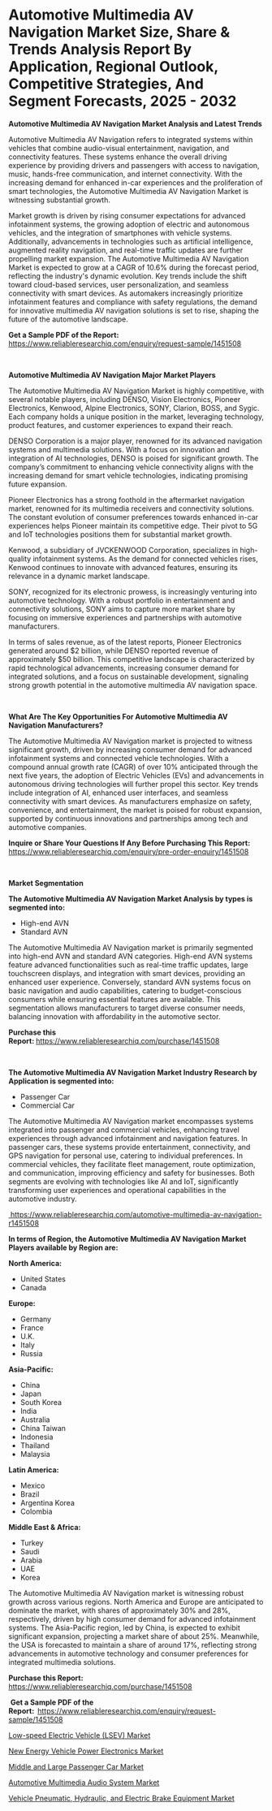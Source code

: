 <p><h1>Automotive Multimedia AV Navigation Market Size, Share & Trends Analysis Report By Application, Regional Outlook, Competitive Strategies, And Segment Forecasts, 2025 - 2032</h1></p><p><strong>Automotive Multimedia AV Navigation Market Analysis and Latest Trends</strong></p>
<p><p>Automotive Multimedia AV Navigation refers to integrated systems within vehicles that combine audio-visual entertainment, navigation, and connectivity features. These systems enhance the overall driving experience by providing drivers and passengers with access to navigation, music, hands-free communication, and internet connectivity. With the increasing demand for enhanced in-car experiences and the proliferation of smart technologies, the Automotive Multimedia AV Navigation Market is witnessing substantial growth.</p><p>Market growth is driven by rising consumer expectations for advanced infotainment systems, the growing adoption of electric and autonomous vehicles, and the integration of smartphones with vehicle systems. Additionally, advancements in technologies such as artificial intelligence, augmented reality navigation, and real-time traffic updates are further propelling market expansion. The Automotive Multimedia AV Navigation Market is expected to grow at a CAGR of 10.6% during the forecast period, reflecting the industry's dynamic evolution. Key trends include the shift toward cloud-based services, user personalization, and seamless connectivity with smart devices. As automakers increasingly prioritize infotainment features and compliance with safety regulations, the demand for innovative multimedia AV navigation solutions is set to rise, shaping the future of the automotive landscape.</p></p>
<p><strong>Get a Sample PDF of the Report:&nbsp;</strong> <a href="https://www.reliableresearchiq.com/enquiry/request-sample/1451508?utm_campaign=1170&utm_medium=2&utm_source=Github&utm_content=ia&utm_term=30032025&utm_id=automotive-multimedia-av-navigation">https://www.reliableresearchiq.com/enquiry/request-sample/1451508</a></p>
<p>&nbsp;</p>
<p><strong>Automotive Multimedia AV Navigation Major Market Players</strong></p>
<p><p>The Automotive Multimedia AV Navigation Market is highly competitive, with several notable players, including DENSO, Vision Electronics, Pioneer Electronics, Kenwood, Alpine Electronics, SONY, Clarion, BOSS, and Sygic. Each company holds a unique position in the market, leveraging technology, product features, and customer experiences to expand their reach.</p><p>DENSO Corporation is a major player, renowned for its advanced navigation systems and multimedia solutions. With a focus on innovation and integration of AI technologies, DENSO is poised for significant growth. The company’s commitment to enhancing vehicle connectivity aligns with the increasing demand for smart vehicle technologies, indicating promising future expansion.</p><p>Pioneer Electronics has a strong foothold in the aftermarket navigation market, renowned for its multimedia receivers and connectivity solutions. The constant evolution of consumer preferences towards enhanced in-car experiences helps Pioneer maintain its competitive edge. Their pivot to 5G and IoT technologies positions them for substantial market growth.</p><p>Kenwood, a subsidiary of JVCKENWOOD Corporation, specializes in high-quality infotainment systems. As the demand for connected vehicles rises, Kenwood continues to innovate with advanced features, ensuring its relevance in a dynamic market landscape.</p><p>SONY, recognized for its electronic prowess, is increasingly venturing into automotive technology. With a robust portfolio in entertainment and connectivity solutions, SONY aims to capture more market share by focusing on immersive experiences and partnerships with automotive manufacturers.</p><p>In terms of sales revenue, as of the latest reports, Pioneer Electronics generated around $2 billion, while DENSO reported revenue of approximately $50 billion. This competitive landscape is characterized by rapid technological advancements, increasing consumer demand for integrated solutions, and a focus on sustainable development, signaling strong growth potential in the automotive multimedia AV navigation space.</p></p>
<p>&nbsp;</p>
<p><strong>What Are The Key Opportunities For Automotive Multimedia AV Navigation Manufacturers?</strong></p>
<p><p>The Automotive Multimedia AV Navigation market is projected to witness significant growth, driven by increasing consumer demand for advanced infotainment systems and connected vehicle technologies. With a compound annual growth rate (CAGR) of over 10% anticipated through the next five years, the adoption of Electric Vehicles (EVs) and advancements in autonomous driving technologies will further propel this sector. Key trends include integration of AI, enhanced user interfaces, and seamless connectivity with smart devices. As manufacturers emphasize on safety, convenience, and entertainment, the market is poised for robust expansion, supported by continuous innovations and partnerships among tech and automotive companies.</p></p>
<p><strong>Inquire or Share Your Questions If Any Before Purchasing This Report:</strong> <a href="https://www.reliableresearchiq.com/enquiry/pre-order-enquiry/1451508?utm_campaign=1170&utm_medium=2&utm_source=Github&utm_content=ia&utm_term=30032025&utm_id=automotive-multimedia-av-navigation">https://www.reliableresearchiq.com/enquiry/pre-order-enquiry/1451508</a></p>
<p>&nbsp;</p>
<p><strong>Market Segmentation</strong></p>
<p><strong>The Automotive Multimedia AV Navigation Market Analysis by types is segmented into:</strong></p>
<p><ul><li>High-end AVN</li><li>Standard AVN</li></ul></p>
<p><p>The Automotive Multimedia AV Navigation market is primarily segmented into high-end AVN and standard AVN categories. High-end AVN systems feature advanced functionalities such as real-time traffic updates, large touchscreen displays, and integration with smart devices, providing an enhanced user experience. Conversely, standard AVN systems focus on basic navigation and audio capabilities, catering to budget-conscious consumers while ensuring essential features are available. This segmentation allows manufacturers to target diverse consumer needs, balancing innovation with affordability in the automotive sector.</p></p>
<p><strong>Purchase this Report:&nbsp;</strong><a href="https://www.reliableresearchiq.com/purchase/1451508?utm_campaign=1170&utm_medium=2&utm_source=Github&utm_content=ia&utm_term=30032025&utm_id=automotive-multimedia-av-navigation">https://www.reliableresearchiq.com/purchase/1451508</a></p>
<p>&nbsp;</p>
<p><strong>The Automotive Multimedia AV Navigation Market Industry Research by Application is segmented into:</strong></p>
<p><ul><li>Passenger Car</li><li>Commercial Car</li></ul></p>
<p><p>The Automotive Multimedia AV Navigation market encompasses systems integrated into passenger and commercial vehicles, enhancing travel experiences through advanced infotainment and navigation features. In passenger cars, these systems provide entertainment, connectivity, and GPS navigation for personal use, catering to individual preferences. In commercial vehicles, they facilitate fleet management, route optimization, and communication, improving efficiency and safety for businesses. Both segments are evolving with technologies like AI and IoT, significantly transforming user experiences and operational capabilities in the automotive industry.</p></p>
<p><a href="https://www.reliableresearchiq.com/automotive-multimedia-av-navigation-r1451508?utm_campaign=1170&utm_medium=2&utm_source=Github&utm_content=ia&utm_term=30032025&utm_id=automotive-multimedia-av-navigation">&nbsp;https://www.reliableresearchiq.com/automotive-multimedia-av-navigation-r1451508</a></p>
<p><strong>In terms of Region, the Automotive Multimedia AV Navigation Market Players available by Region are:</strong></p>
<p>
    <p> <strong> North America: </strong>
        <ul>
            <li>United States</li>
            <li>Canada</li>
        </ul>
        </p> 
    <p> <strong> Europe: </strong>
        <ul>
            <li>Germany</li>
            <li>France</li>
            <li>U.K.</li>
            <li>Italy</li>
            <li>Russia</li>
        </ul>
        </p> 
    <p> <strong> Asia-Pacific: </strong>
        <ul>
            <li>China</li>
            <li>Japan</li>
            <li>South Korea</li>
            <li>India</li>
            <li>Australia</li>
            <li>China Taiwan</li>
            <li>Indonesia</li>
            <li>Thailand</li>
            <li>Malaysia</li>
        </ul>
        </p> 
    <p> <strong> Latin America: </strong>
        <ul>
            <li>Mexico</li>
            <li>Brazil</li>
            <li>Argentina Korea</li>
            <li>Colombia</li>
        </ul>
        </p> 
    <p> <strong> Middle East & Africa: </strong>
        <ul>
            <li>Turkey</li>
            <li>Saudi</li>
            <li>Arabia</li>
            <li>UAE</li>
            <li>Korea</li>
        </ul>
    </p>
    </p>
<p><p>The Automotive Multimedia AV Navigation market is witnessing robust growth across various regions. North America and Europe are anticipated to dominate the market, with shares of approximately 30% and 28%, respectively, driven by high consumer demand for advanced infotainment systems. The Asia-Pacific region, led by China, is expected to exhibit significant expansion, projecting a market share of about 25%. Meanwhile, the USA is forecasted to maintain a share of around 17%, reflecting strong advancements in automotive technology and consumer preferences for integrated multimedia solutions.</p></p>
<p><strong>Purchase this Report: </strong><a href="https://www.reliableresearchiq.com/purchase/1451508?utm_campaign=1170&utm_medium=2&utm_source=Github&utm_content=ia&utm_term=30032025&utm_id=automotive-multimedia-av-navigation">https://www.reliableresearchiq.com/purchase/1451508</a></p>
<p>&nbsp;<strong>Get a Sample PDF of the Report:&nbsp;&nbsp;</strong><a href="https://www.reliableresearchiq.com/enquiry/request-sample/1451508?utm_campaign=1170&utm_medium=2&utm_source=Github&utm_content=ia&utm_term=30032025&utm_id=automotive-multimedia-av-navigation">https://www.reliableresearchiq.com/enquiry/request-sample/1451508</a></p>
<p><strong></strong></p>
<p><p><a href="https://github.com/elhibacajka/Market-Research-Report-List-1/blob/main/low-speed-electric-vehicle-lsev-market.md?utm_campaign=1170&utm_medium=2&utm_source=Github&utm_content=ia&utm_term=30032025&utm_id=automotive-multimedia-av-navigation">Low-speed Electric Vehicle (LSEV) Market</a></p><p><a href="https://github.com/jolashta/Market-Research-Report-List-1/blob/main/new-energy-vehicle-power-electronics-market.md?utm_campaign=1170&utm_medium=2&utm_source=Github&utm_content=ia&utm_term=30032025&utm_id=automotive-multimedia-av-navigation">New Energy Vehicle Power Electronics Market</a></p><p><a href="https://github.com/ienamoun/Market-Research-Report-List-1/blob/main/middle-and-large-passenger-car-market.md?utm_campaign=1170&utm_medium=2&utm_source=Github&utm_content=ia&utm_term=30032025&utm_id=automotive-multimedia-av-navigation">Middle and Large Passenger Car Market</a></p><p><a href="https://github.com/laroybarrize/Market-Research-Report-List-1/blob/main/automotive-multimedia-audio-system-market.md?utm_campaign=1170&utm_medium=2&utm_source=Github&utm_content=ia&utm_term=30032025&utm_id=automotive-multimedia-av-navigation">Automotive Multimedia Audio System Market</a></p><p><a href="https://github.com/lazregaartun/Market-Research-Report-List-1/blob/main/vehicle-pneumatic-hydraulic-and-electric-brake-equipment-market.md?utm_campaign=1170&utm_medium=2&utm_source=Github&utm_content=ia&utm_term=30032025&utm_id=automotive-multimedia-av-navigation">Vehicle Pneumatic, Hydraulic, and Electric Brake Equipment Market</a></p></p>